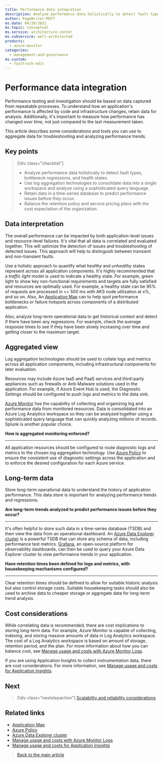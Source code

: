 ```yaml
---
title: Performance data integration
description: Analyze performance data holistically to detect fault types, bottlenecks regressions, and health states.
author: PageWriter-MSFT
ms.date: 04/28/2021
ms.topic: conceptual
ms.service: architecture-center
ms.subservice: well-architected
products:
  - azure-monitor
categories:
  - management-and-governance
ms.custom:
  - fasttrack-edit
---
```



# Performance data integration

Performance testing and investigation should be based on data captured from repeatable processes. To understand how an application's performance is affected by code and infrastructure changes, retain data for analysis. Additionally, it's important to measure how performance has changed _over time_, not just compared to the last measurement taken.

This article describes some considerations and tools you can use to aggregate data for troubleshooting and analyzing performance trends.

## Key points
> [!div class="checklist"]
> - Analyze performance data holistically to detect fault types, bottleneck regressions, and health states.
> - Use log aggregation technologies to consolidate data into a single workspace and analyze using a sophisticated query language.
> - Retain data in a time-series database to predict performance issues before they occur.
> - Balance the retention policy and service pricing plans with the cost expectation of the organization.


## Data interpretation

The overall performance can be impacted by both application-level issues and resource-level failures. It's vital that all data is correlated and evaluated together. This will optimize the detection of issues and troubleshooting of detected issues. This approach will help to distinguish between transient and non-transient faults.

Use a holistic approach to quantify what _healthy_ and _unhealthy_ states represent across all application components. It's highly recommended that a *traffic light* model is used to indicate a healthy state. For example, green light to show key non-functional requirements and targets are fully satisfied and resources are optimally used. For example, a healthy state can be 95% of requests are processed in <= 500 ms with AKS node utilization at x%, and so on. Also, An [Application Map](/azure/azure-monitor/app/app-map?tabs=net) can to help spot performance bottlenecks or failure hotspots across components of a distributed application.

Also, analyze long-term operational data to get historical context and detect if there have been any regressions. For example, check the average response times to see if they have been slowly increasing over time and getting closer to the maximum target.

## Aggregated view
Log aggregation technologies should be used to collate logs and metrics across all application components, including infrastructural components for later evaluation.

Resources may include Azure IaaS and PaaS services and third-party appliances such as firewalls or Anti-Malware solutions used in the application. For example, if Azure Event Hub is used, the Diagnostic Settings should be configured to push logs and metrics to the data sink.

[Azure Monitor](/azure/azure-monitor/data-platform) has the capability of collecting and organizing log and performance data from monitored resources. Data is consolidated into an Azure Log Analytics workspace so they can be analyzed together using a sophisticated query language that can quickly analyzing millions of records. Splunk is another popular choice.

**How is aggregated monitoring enforced?**
***

All application resources should be configured to route diagnostic logs and metrics to the chosen log aggregation technology. Use [Azure Policy](/azure/governance/policy/overview) to ensure the consistent use of diagnostic settings across the application and to enforce the desired configuration for each Azure service.

## Long-term data
Store long-term operational data to understand the history of application performance. This data store is important for analyzing performance trends and regressions.

**Are long-term trends analyzed to predict performance issues before they occur?**
***
It's often helpful to store such data in a time-series database (TSDB) and then view the data from an operational dashboard. An [Azure Data Explorer cluster](https://azure.microsoft.com/services/data-explorer/) is a powerful TSDB that can store any schema of data, including performance test metrics. [Grafana](https://grafana.com/), an open-source platform for observability dashboards, can then be used to query your Azure Data Explorer cluster to view performance trends in your application.

**Have retention times been defined for logs and metrics, with housekeeping mechanisms configured?**
***

Clear retention times should be defined to allow for suitable historic analysis but also control storage costs. Suitable housekeeping tasks should also be used to archive data to cheaper storage or aggregate data for long-term trend analysis.

## Cost considerations

While correlating data is recommended, there are cost implications to storing long-term data. For example, Azure Monitor is capable of collecting, indexing, and storing massive amounts of data in Log Analytics workspace. The cost of a Log Analytics workspace is based on amount of storage, retention period, and the plan. For more information about how you can balance cost, see [Manage usage and costs with Azure Monitor Logs](/azure/azure-monitor/logs/manage-cost-storage).

If you are using Application Insights to collect instrumentation data, there are cost considerations. For more information, see [Manage usage and costs for Application Insights](/azure/azure-monitor/app/pricing).

## Next
> [!div class="nextstepaction"]
> [Scalability and reliability considerations](monitor-analyze.md)

## Related links
-  [Application Map](/azure/azure-monitor/app/app-map?tabs=net)
- [Azure Policy](/azure/governance/policy/overview)
- [Azure Data Explorer cluster](https://azure.microsoft.com/services/data-explorer/)
- [Manage usage and costs with Azure Monitor Logs](/azure/azure-monitor//logs/manage-cost-storage)
- [Manage usage and costs for Application Insights](/azure/azure-monitor//app/pricing)
> [Back to the main article](monitor.md)

